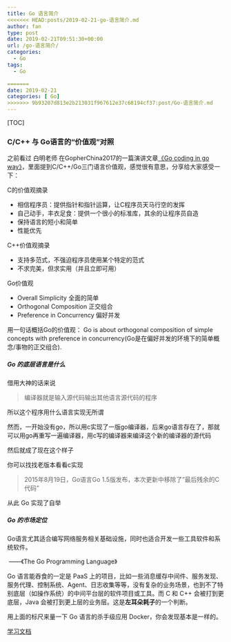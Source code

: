 ```yaml
---
title: Go 语言简介
<<<<<<< HEAD:posts/2019-02-21-go-语言简介.md
author: fan
type: post
date: 2019-02-21T09:51:30+00:00
url: /go-语言简介/
categories:
  - Go
tags:
  - Go

=======
date: 2019-02-21
categories: [ Go]
>>>>>>> 9b93207d813e2b213031f967612e37c68194cf37:post/Go-语言简介.md
---
```

[TOC]
###  C/C++ 与 Go语言的“价值观”对照

之前看过 白明老师 在GopherChina2017的一篇演讲文章[《Go coding in go way》](http://tonybai.com/2017/04/20/go-coding-in-go-way/?hmsr=toutiao.io&utm_medium=toutiao.io&utm_source=toutiao.io)，里面提到C/C++/Go三门语言价值观，感觉很有意思，分享给大家感受一下：

C的价值观摘录

- 相信程序员：提供指针和指针运算，让C程序员天马行空的发挥
- 自己动手，丰衣足食：提供一个很小的标准库，其余的让程序员自造
- 保持语言的短小和简单
- 性能优先

C++价值观摘录

- 支持多范式，不强迫程序员使用某个特定的范式
- 不求完美，但求实用（并且立即可用）

Go价值观

- Overall Simplicity 全面的简单
- Orthogonal Composition 正交组合
- Preference in Concurrency 偏好并发

用一句话概括Go的价值观： Go is about orthogonal composition of simple concepts with preference in concurrency(Go是在偏好并发的环境下的简单概念/事物的正交组合).

##### Go 的底层语言是什么

借用大神的话来说

> 编译器就是输入源代码输出其他语言源代码的程序 

所以这个程序用什么语言实现无所谓
  
然而，一开始没有go，所以用c实现了一版go编译器，后来go语言存在了，那就可以用go再重写一遍编译器，用c写的编译器来编译这个新的编译器的源代码
  
然后就成了现在这个样子
  
你可以找找老版本看看c实现

> 2015年8月19日，Go语言Go 1.5版发布，本次更新中移除了”最后残余的C代码” 

从此 Go 实现了自举

##### Go 的市场定位

Go语言尤其适合编写网络服务相关基础设施，同时也适合开发一些工具软件和系统软件。
  
​ ——《The Go Programming Language》
  
Go 语言能吞食的一定是 PaaS 上的项目，比如一些消息缓存中间件、服务发现、服务代理、控制系统、Agent、日志收集等等，没有复杂的业务场景，也到不了特别底层（如操作系统）的中间平台层的软件项目或工具。而 C 和 C++ 会被打到更底层，Java 会被打到更上层的业务层。这是**左耳朵耗子**的一个判断。
  
用上面的标尺来量一下 Go 语言的杀手级应用 Docker，你会发现基本是一样的。
  
[学习文档][1]

 [1]: https://books.studygolang.com/gopl-zh/ch0/ch0-01.html